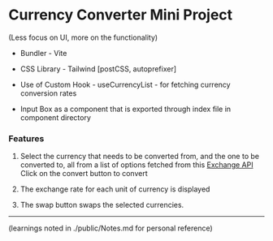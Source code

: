 # Currency Converter Mini Project

(Less focus on UI, more on the functionality)

- Bundler - Vite

- CSS Library - Tailwind [postCSS, autoprefixer]

- Use of Custom Hook - useCurrencyList - for fetching currency conversion rates

- Input Box as a component that is exported through index file in component directory

### Features

1. Select the currency that needs to be converted from, and the one to be converted to, all from a list of options fetched from this [Exchange API](https://github.com/fawazahmed0/exchange-api) </br> Click on the convert button to convert

2. The exchange rate for each unit of currency is displayed

3. The swap button swaps the selected currencies. 

---

(learnings noted in ./public/Notes.md for personal reference)